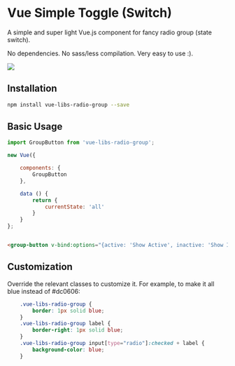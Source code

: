 # Vue Simple Toggle (Switch)

A simple and super light Vue.js component for fancy radio group (state switch).

No dependencies. No sass/less compilation. Very easy to use :).

<img src="https://raw.githubusercontent.com/AlexLibs/vue-libs-simple-toggle/master/demo/vue-libs-radio-group-demo.png" /><br>

## Installation

```bash
npm install vue-libs-radio-group --save
```

## Basic Usage

```javascript
import GroupButton from 'vue-libs-radio-group';

new Vue({

    components: {
        GroupButton
    },

    data () {
        return {
            currentState: 'all'
        }
    }
};
```

```html

<group-button v-bind:options="{active: 'Show Active', inactive: 'Show Inactive', all: 'Show All'}" v-model="currentState"></group-button>

```

## Customization

Override the relevant classes to customize it. For example, to make it all blue instead of #dc0606:

```css
    .vue-libs-radio-group {
        border: 1px solid blue;
    }
    .vue-libs-radio-group label {
        border-right: 1px solid blue;
    }
    .vue-libs-radio-group input[type="radio"]:checked + label {
        background-color: blue;
    }
```
